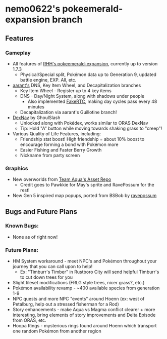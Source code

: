 # nemo0622's pokeemerald-expansion branch

## Features

### Gameplay
- All features of [RHH's pokeemerald-expansion](https://github.com/rh-hideout/pokeemerald-expansion), currently up to version 1.7.3
    - Physical/Special split, Pokémon data up to Generation 9, updated battle engine, EXP. All, etc.
- [aarant's](https://github.com/aarant/pokeemerald) DNS, Key Item Wheel, and Decapitalization branches
    - Key Item Wheel - Register up to 4 key items
    - DNS - Day/Night System, along with shadows under people
        - Also implemented [FakeRTC](https://www.pokecommunity.com/threads/simple-modifications-directory.416647/page-24#post-10678054), making day cycles pass every 48 minutes
    - Decapitalization via aarant's Guillotine branch!
- [DexNav](https://github.com/ghoulslash/pokeemerald/tree/dexnav) by GhoulSlash
    - Unlocked along with Pokédex, works similar to ORAS DexNav
    - Tip: Hold "A" button while moving towards shaking grass to "creep"!
- Various Quality of Life Features, including:
    - Friendship stat boost! High friendship = about 10% boost to encourage forming a bond with Pokémon more
    - Easier Fishing and Faster Berry Growth
    - Nickname from party screen

### Graphics
- New overworlds from [Team Aqua's Asset Repo](https://github.com/Pawkkie/Team-Aquas-Asset-Repo)
    - Credit goes to Pawkkie for May's sprite and RavePossum for the rest!
- New Gen 5 inspired map popups, ported from BSBob by [ravepossum](https://github.com/ravepossum/pokeemerald)

## Bugs and Future Plans

### Known Bugs:
- None as of right now!

### Future Plans:
- HM System workaround - meet NPC's and Pokémon throughout your journey that you can call upon to help!
    - Ex: "Timburr's Timber" in Rustboro City will send helpful Timburr's to cut down trees for you
- Slight tileset modifications (FRLG style trees, nicer grass?, etc.)
- Pokémon availability revamp - ~400 available species from generation 1-9
- NPC quests and more NPC "events" around Hoenn (ex: west of Petalburg, help out a stressed fisherman for a Rod)
- Story enhancements - make Aqua vs Magma conflict clearer + more interesting, bring elements of story improvements and Delta Episode from ORAS, etc.
- Hoopa Rings - mysterious rings found around Hoenn which transport one random Pokémon from another region
